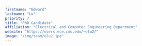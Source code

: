 ```yaml
---
firstname: "Edward"
lastname: "Lu"
priority: 7
title: "PhD Candidate"
affiliation: "Electrical and Computer Engineering Department"
website: "https://users.ece.cmu.edu/~elu2/"
image: "/img/team/elu2.jpg"
---
```

